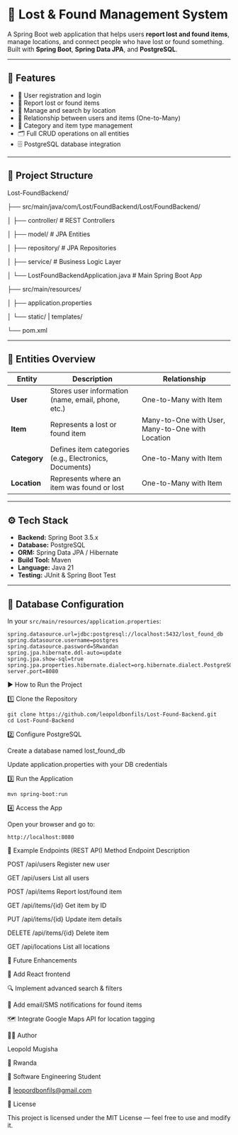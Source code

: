 # 🧳 Lost & Found Management System

A Spring Boot web application that helps users **report lost and found items**, manage locations, and connect people who have lost or found something.  
Built with **Spring Boot**, **Spring Data JPA**, and **PostgreSQL**.

---

## 🚀 Features

- 🔐 User registration and login  
- 🧾 Report lost or found items  
- 📍 Manage and search by location  
- 👥 Relationship between users and items (One-to-Many)  
- 🧩 Category and item type management  
- 🗂️ Full CRUD operations on all entities  
- 🗄️ PostgreSQL database integration  

---

## 🧱 Project Structure

Lost-FoundBackend/

├── src/main/java/com/Lost/FoundBackend/Lost/FoundBackend/

│ ├── controller/ # REST Controllers

│ ├── model/ # JPA Entities

│ ├── repository/ # JPA Repositories

│ ├── service/ # Business Logic Layer

│ └── LostFoundBackendApplication.java # Main Spring Boot App

├── src/main/resources/

│ ├── application.properties

│ └── static/ | templates/

└── pom.xml


---

## 🧩 Entities Overview

| Entity | Description | Relationship |
|--------|--------------|---------------|
| **User** | Stores user information (name, email, phone, etc.) | One-to-Many with Item |
| **Item** | Represents a lost or found item | Many-to-One with User, Many-to-One with Location |
| **Category** | Defines item categories (e.g., Electronics, Documents) | One-to-Many with Item |
| **Location** | Represents where an item was found or lost | One-to-Many with Item |


---

## ⚙️ Tech Stack

- **Backend:** Spring Boot 3.5.x  
- **Database:** PostgreSQL  
- **ORM:** Spring Data JPA / Hibernate  
- **Build Tool:** Maven  
- **Language:** Java 21  
- **Testing:** JUnit & Spring Boot Test  

---

## 💾 Database Configuration

In your `src/main/resources/application.properties`:

```properties
spring.datasource.url=jdbc:postgresql://localhost:5432/lost_found_db
spring.datasource.username=postgres
spring.datasource.password=5Rwandan
spring.jpa.hibernate.ddl-auto=update
spring.jpa.show-sql=true
spring.jpa.properties.hibernate.dialect=org.hibernate.dialect.PostgreSQLDialect
server.port=8080
```
▶️ How to Run the Project

1️⃣ Clone the Repository

    git clone https://github.com/leopoldbonfils/Lost-Found-Backend.git
    cd Lost-Found-Backend

2️⃣ Configure PostgreSQL

   Create a database named lost_found_db

   Update application.properties with your DB credentials

3️⃣ Run the Application

    mvn spring-boot:run

4️⃣ Access the App

Open your browser and go to:

    http://localhost:8080

🧪 Example Endpoints (REST API)
Method	Endpoint	  Description

POST	/api/users	  Register new user

GET	    /api/users	  List all users

POST	/api/items	  Report lost/found item

GET	  /api/items/{id}	Get item by ID

PUT	 /api/items/{id}	Update item details

DELETE	/api/items/{id}	 Delete item

GET	  /api/locations	List all locations


🧰 Future Enhancements

📱 Add React frontend

🔍 Implement advanced search & filters

📩 Add email/SMS notifications for found items

🗺️ Integrate Google Maps API for location tagging

👨‍💻 Author

Leopold Mugisha

📍 Rwanda

💼 Software Engineering Student

📧 leopordbonfils@gmail.com

📜 License

This project is licensed under the MIT License — feel free to use and modify it.

